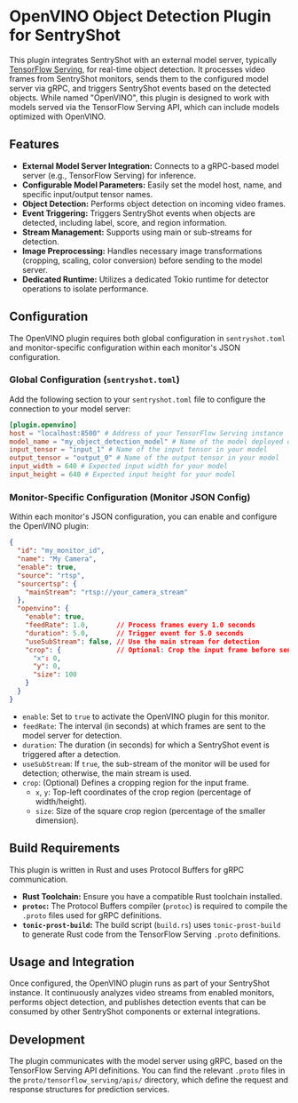# OpenVINO Object Detection Plugin for SentryShot

This plugin integrates SentryShot with an external model server, typically [TensorFlow Serving](https://www.tensorflow.org/tfx/guide/serving), for real-time object detection. It processes video frames from SentryShot monitors, sends them to the configured model server via gRPC, and triggers SentryShot events based on the detected objects. While named "OpenVINO", this plugin is designed to work with models served via the TensorFlow Serving API, which can include models optimized with OpenVINO.

## Features

*   **External Model Server Integration:** Connects to a gRPC-based model server (e.g., TensorFlow Serving) for inference.
*   **Configurable Model Parameters:** Easily set the model host, name, and specific input/output tensor names.
*   **Object Detection:** Performs object detection on incoming video frames.
*   **Event Triggering:** Triggers SentryShot events when objects are detected, including label, score, and region information.
*   **Stream Management:** Supports using main or sub-streams for detection.
*   **Image Preprocessing:** Handles necessary image transformations (cropping, scaling, color conversion) before sending to the model server.
*   **Dedicated Runtime:** Utilizes a dedicated Tokio runtime for detector operations to isolate performance.

## Configuration

The OpenVINO plugin requires both global configuration in `sentryshot.toml` and monitor-specific configuration within each monitor's JSON configuration.

### Global Configuration (`sentryshot.toml`)

Add the following section to your `sentryshot.toml` file to configure the connection to your model server:

```toml
[plugin.openvino]
host = "localhost:8500" # Address of your TensorFlow Serving instance
model_name = "my_object_detection_model" # Name of the model deployed on TF Serving
input_tensor = "input_1" # Name of the input tensor in your model
output_tensor = "output_0" # Name of the output tensor in your model
input_width = 640 # Expected input width for your model
input_height = 640 # Expected input height for your model
```

### Monitor-Specific Configuration (Monitor JSON Config)

Within each monitor's JSON configuration, you can enable and configure the OpenVINO plugin:

```json
{
  "id": "my_monitor_id",
  "name": "My Camera",
  "enable": true,
  "source": "rtsp",
  "sourcertsp": {
    "mainStream": "rtsp://your_camera_stream"
  },
  "openvino": {
    "enable": true,
    "feedRate": 1.0,       // Process frames every 1.0 seconds
    "duration": 5.0,       // Trigger event for 5.0 seconds
    "useSubStream": false, // Use the main stream for detection
    "crop": {              // Optional: Crop the input frame before sending to model
      "x": 0,
      "y": 0,
      "size": 100
    }
  }
}
```

*   `enable`: Set to `true` to activate the OpenVINO plugin for this monitor.
*   `feedRate`: The interval (in seconds) at which frames are sent to the model server for detection.
*   `duration`: The duration (in seconds) for which a SentryShot event is triggered after a detection.
*   `useSubStream`: If `true`, the sub-stream of the monitor will be used for detection; otherwise, the main stream is used.
*   `crop`: (Optional) Defines a cropping region for the input frame.
    *   `x`, `y`: Top-left coordinates of the crop region (percentage of width/height).
    *   `size`: Size of the square crop region (percentage of the smaller dimension).

## Build Requirements

This plugin is written in Rust and uses Protocol Buffers for gRPC communication.

*   **Rust Toolchain:** Ensure you have a compatible Rust toolchain installed.
*   **`protoc`:** The Protocol Buffers compiler (`protoc`) is required to compile the `.proto` files used for gRPC definitions.
*   **`tonic-prost-build`:** The build script (`build.rs`) uses `tonic-prost-build` to generate Rust code from the TensorFlow Serving `.proto` definitions.

## Usage and Integration

Once configured, the OpenVINO plugin runs as part of your SentryShot instance. It continuously analyzes video streams from enabled monitors, performs object detection, and publishes detection events that can be consumed by other SentryShot components or external integrations.

## Development

The plugin communicates with the model server using gRPC, based on the TensorFlow Serving API definitions. You can find the relevant `.proto` files in the `proto/tensorflow_serving/apis/` directory, which define the request and response structures for prediction services.
